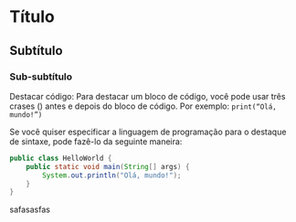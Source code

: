# Título
## Subtítulo
### Sub-subtítulo
Destacar código: Para destacar um bloco de código, você pode usar três crases () antes e depois do bloco de código. Por exemplo:
```print(“Olá, mundo!”)```

Se você quiser especificar a linguagem de programação para o destaque de sintaxe, pode fazê-lo da seguinte maneira:

```java
public class HelloWorld {
    public static void main(String[] args) {
        System.out.println("Olá, mundo!");
    }
}
```
safasasfas
